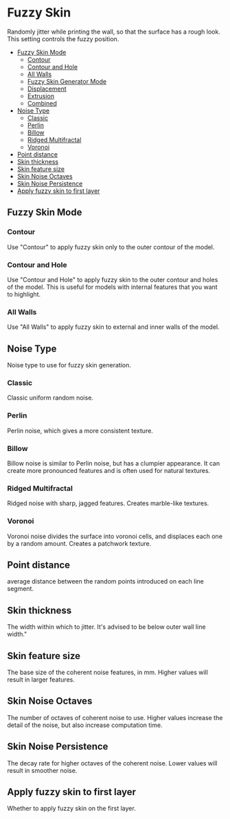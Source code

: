 # Fuzzy Skin

Randomly jitter while printing the wall, so that the surface has a rough look. This setting controls the fuzzy position.

- [Fuzzy Skin Mode](#fuzzy-skin-mode)
  - [Contour](#contour)
  - [Contour and Hole](#contour-and-hole)
  - [All Walls](#all-walls)
  - [Fuzzy Skin Generator Mode](#fuzzy-skin-generator-mode)
  - [Displacement](#displacement)
  - [Extrusion](#extrusion)
  - [Combined](#combined)
- [Noise Type](#noise-type)
  - [Classic](#classic)
  - [Perlin](#perlin)
  - [Billow](#billow)
  - [Ridged Multifractal](#ridged-multifractal)
  - [Voronoi](#voronoi)
- [Point distance](#point-distance)
- [Skin thickness](#skin-thickness)
- [Skin feature size](#skin-feature-size)
- [Skin Noise Octaves](#skin-noise-octaves)
- [Skin Noise Persistence](#skin-noise-persistence)
- [Apply fuzzy skin to first layer](#apply-fuzzy-skin-to-first-layer)

## Fuzzy Skin Mode

### Contour

Use "Contour" to apply fuzzy skin only to the outer contour of the model.

### Contour and Hole

Use "Contour and Hole" to apply fuzzy skin to the outer contour and holes of the model. This is useful for models with internal features that you want to highlight.

### All Walls

Use "All Walls" to apply fuzzy skin to external and inner walls of the model.

## Noise Type

Noise type to use for fuzzy skin generation.

### Classic

Classic uniform random noise.

### Perlin

Perlin noise, which gives a more consistent texture.

### Billow

Billow noise is similar to Perlin noise, but has a clumpier appearance. It can create more pronounced features and is often used for natural textures.

### Ridged Multifractal

Ridged noise with sharp, jagged features. Creates marble-like textures.

### Voronoi

Voronoi noise divides the surface into voronoi cells, and displaces each one by a random amount. Creates a patchwork texture.

## Point distance

average distance between the random points introduced on each line segment.

## Skin thickness

The width within which to jitter. It's advised to be below outer wall line width."

## Skin feature size

The base size of the coherent noise features, in mm. Higher values will result in larger features.

## Skin Noise Octaves

The number of octaves of coherent noise to use. Higher values increase the detail of the noise, but also increase computation time.

## Skin Noise Persistence

The decay rate for higher octaves of the coherent noise. Lower values will result in smoother noise.

## Apply fuzzy skin to first layer

Whether to apply fuzzy skin on the first layer.
